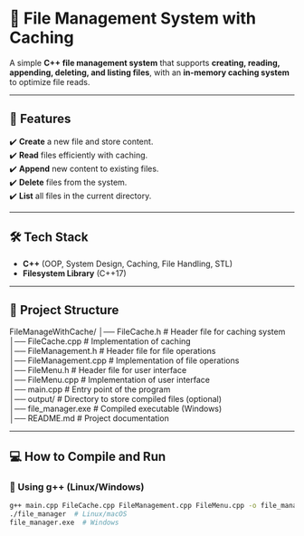 # 📂 File Management System with Caching  
A simple **C++ file management system** that supports **creating, reading, appending, deleting, and listing files**, with an **in-memory caching system** to optimize file reads.

---

## 🚀 Features  
✔️ **Create** a new file and store content.  
✔️ **Read** files efficiently with caching.  
✔️ **Append** new content to existing files.  
✔️ **Delete** files from the system.  
✔️ **List** all files in the current directory.  

---

## 🛠 Tech Stack  
- **C++** (OOP, System Design, Caching, File Handling, STL)  
- **Filesystem Library** (C++17)  

---

## 📂 Project Structure  
FileManageWithCache/
│── FileCache.h          # Header file for caching system  
│── FileCache.cpp        # Implementation of caching  
│── FileManagement.h     # Header file for file operations  
│── FileManagement.cpp   # Implementation of file operations  
│── FileMenu.h           # Header file for user interface  
│── FileMenu.cpp         # Implementation of user interface  
│── main.cpp             # Entry point of the program  
│── output/              # Directory to store compiled files (optional)  
│── file_manager.exe     # Compiled executable (Windows)  
│── README.md            # Project documentation  


---

## 💻 How to Compile and Run  
### 🔹 Using g++ (Linux/Windows)
```sh
g++ main.cpp FileCache.cpp FileManagement.cpp FileMenu.cpp -o file_manager
./file_manager  # Linux/macOS
file_manager.exe  # Windows